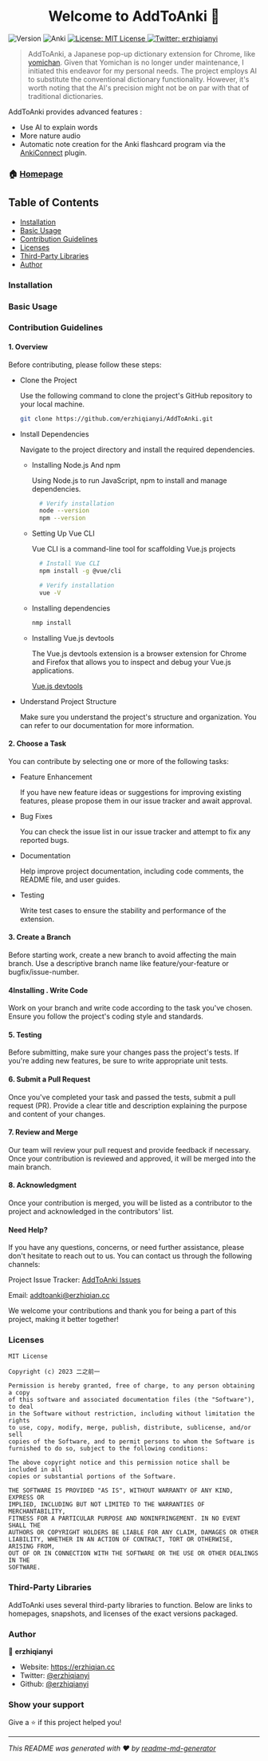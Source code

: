<h1 align="center">Welcome to AddToAnki 👋</h1>
<p>
  <img alt="Version" src="https://img.shields.io/badge/version-0.0.1-blue.svg?cacheSeconds=2592000" />
  <img alt="Anki" src="https://img.shields.io/badge/anki-helper-blue" />
 
  <a href="#" target="_blank">
    <img alt="License: MIT License" src="https://img.shields.io/badge/License-MIT License-yellow.svg" />
  </a>
  <a href="https://twitter.com/erzhiqianyi" target="_blank">
    <img alt="Twitter: erzhiqianyi" src="https://img.shields.io/twitter/follow/erzhiqianyi.svg?style=social" />
  </a>
</p>

> AddToAnki, a Japanese pop-up dictionary extension for Chrome, like [yomichan](https://github.com/FooSoft/yomichan).
> Given that Yomichan is no longer under maintenance, I initiated this endeavor for my personal needs. 
> The project employs AI to substitute the conventional dictionary functionality. 
> However, it's worth noting that the AI's precision might not be on par with that of traditional dictionaries.

AddToAnki provides advanced features :
- Use AI to explain words 
- More nature audio  
- Automatic note creation for the Anki flashcard program via the [AnkiConnect](https://foosoft.net/projects/anki-connect/) plugin.

### 🏠 [Homepage](ankichan.erzhiqian.cc)
## Table of Contents
- [Installation](#Installation)
- [Basic Usage](#basic-usage)
- [Contribution Guidelines](#Contribution-Guidelines)
- [Licenses](#licenses)
- [Third-Party Libraries](#third-party-libraries)
- [Author](#Author)
### Installation
### Basic Usage
### Contribution Guidelines
#### 1. Overview
Before contributing, please follow these steps:
- Clone the Project
  
    Use the following command to clone the project's GitHub repository to your local machine. 
    ```bash
    git clone https://github.com/erzhiqianyi/AddToAnki.git 
    ```
- Install Dependencies
  
   Navigate to the project directory and install the required dependencies. 

   - Installing Node.js And npm
     
      Using Node.js to run JavaScript, npm to install and manage dependencies.
      ```bash
        # Verify installation
        node --version
        npm --version

      ```
   - Setting Up Vue CLI
      
      Vue CLI is a command-line tool for scaffolding Vue.js projects
      ```bash
        # Install Vue CLI
        npm install -g @vue/cli
      
        # Verify installation
        vue -V 
      ```
   - Installing dependencies
      ```bash
      nmp install
      ```
   - Installing Vue.js devtools
     
     The Vue.js devtools extension is a browser extension for Chrome and Firefox that allows you to inspect and debug your Vue.js applications.
     
     [Vue.js devtools](https://chrome.google.com/webstore/detail/vuejs-devtools/nhdogjmejiglipccpnnnanhbledajbpd)


- Understand Project Structure 

  Make sure you understand the project's structure and organization. You can refer to our documentation for more information.


#### 2. Choose a Task 
You can contribute by selecting one or more of the following tasks:

- Feature Enhancement
  
  If you have new feature ideas or suggestions for improving existing features, please propose them in our issue tracker and await approval.

- Bug Fixes 
  
  You can check the issue list in our issue tracker and attempt to fix any reported bugs.

- Documentation
  
  Help improve project documentation, including code comments, the README file, and user guides.

- Testing
  
  Write test cases to ensure the stability and performance of the extension.

#### 3. Create a Branch
Before starting work, create a new branch to avoid affecting the main branch. Use a descriptive branch name like feature/your-feature or bugfix/issue-number.

#### 4Installing . Write Code
Work on your branch and write code according to the task you've chosen. Ensure you follow the project's coding style and standards.

#### 5. Testing
Before submitting, make sure your changes pass the project's tests. If you're adding new features, be sure to write appropriate unit tests.

#### 6. Submit a Pull Request
Once you've completed your task and passed the tests, submit a pull request (PR). Provide a clear title and description explaining the purpose and content of your changes.

#### 7. Review and Merge
Our team will review your pull request and provide feedback if necessary. Once your contribution is reviewed and approved, it will be merged into the main branch.

#### 8. Acknowledgment
Once your contribution is merged, you will be listed as a contributor to the project and acknowledged in the contributors' list.

#### Need Help?
If you have any questions, concerns, or need further assistance, please don't hesitate to reach out to us. You can contact us through the following channels:

Project Issue Tracker: [AddToAnki Issues](https://github.com/erzhiqianyi/AddToAnki/issues)

Email: addtoanki@erzhiqian.cc

We welcome your contributions and thank you for being a part of this project, making it better together!

### Licenses
```
MIT License

Copyright (c) 2023 二之前一

Permission is hereby granted, free of charge, to any person obtaining a copy
of this software and associated documentation files (the "Software"), to deal
in the Software without restriction, including without limitation the rights
to use, copy, modify, merge, publish, distribute, sublicense, and/or sell
copies of the Software, and to permit persons to whom the Software is
furnished to do so, subject to the following conditions:

The above copyright notice and this permission notice shall be included in all
copies or substantial portions of the Software.

THE SOFTWARE IS PROVIDED "AS IS", WITHOUT WARRANTY OF ANY KIND, EXPRESS OR
IMPLIED, INCLUDING BUT NOT LIMITED TO THE WARRANTIES OF MERCHANTABILITY,
FITNESS FOR A PARTICULAR PURPOSE AND NONINFRINGEMENT. IN NO EVENT SHALL THE
AUTHORS OR COPYRIGHT HOLDERS BE LIABLE FOR ANY CLAIM, DAMAGES OR OTHER
LIABILITY, WHETHER IN AN ACTION OF CONTRACT, TORT OR OTHERWISE, ARISING FROM,
OUT OF OR IN CONNECTION WITH THE SOFTWARE OR THE USE OR OTHER DEALINGS IN THE
SOFTWARE.

```

### Third-Party Libraries
AddToAnki uses several third-party libraries to function. Below are links to homepages, snapshots, and licenses of the exact
versions packaged.

### Author

👤 **erzhiqianyi**

* Website: https://erzhiqian.cc
* Twitter: [@erzhiqianyi](https://twitter.com/erzhiqianyi)
* Github: [@erzhiqianyi](https://github.com/erzhiqianyi)

### Show your support

Give a ⭐️ if this project helped you!

***
_This README was generated with ❤️ by [readme-md-generator](https://github.com/kefranabg/readme-md-generator)_
